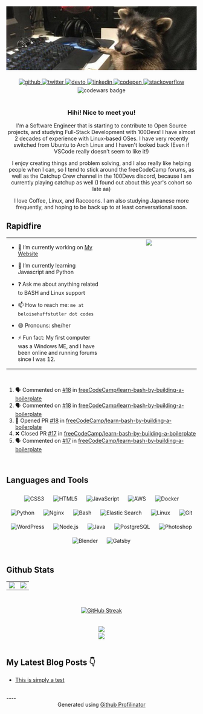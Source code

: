 ## <div align="center"><img src="https://github.com/bellhuffstutler/bellhuffstutler/blob/main/header.jpeg" alt="banner that has a raccoon at a keyboard" /></div>  
  

<div align="center">
<a href="https://github.com/bellhuffstutler" target="_blank">
<img src=https://img.shields.io/badge/github-%2324292e.svg?&style=for-the-badge&logo=github&logoColor=white alt=github style="margin-bottom: 5px;" />
</a>
<a href="https://twitter.com/koohiitoraccoon" target="_blank">
<img src=https://img.shields.io/badge/twitter-%2300acee.svg?&style=for-the-badge&logo=twitter&logoColor=white alt=twitter style="margin-bottom: 5px;" />
</a>
<a href="https://dev.to/bellhuffstutler" target="_blank">
<img src=https://img.shields.io/badge/dev.to-%2308090A.svg?&style=for-the-badge&logo=dev.to&logoColor=white alt=devto style="margin-bottom: 5px;" />
</a>
<a href="https://linkedin.com/in/beloisehuffstutler" target="_blank">
<img src=https://img.shields.io/badge/linkedin-%231E77B5.svg?&style=for-the-badge&logo=linkedin&logoColor=white alt=linkedin style="margin-bottom: 5px;" />
</a>
<a href="https://codepen.com/bellhuffstutler" target="_blank">
<img src=https://img.shields.io/badge/codepen-%23131417.svg?&style=for-the-badge&logo=codepen&logoColor=white alt=codepen style="margin-bottom: 5px;" />
</a>
<a href="https://stackoverflow.com/users/19184345/beloise" target="_blank">
<img src=https://img.shields.io/badge/stackoverflow-%23F28032.svg?&style=for-the-badge&logo=stackoverflow&logoColor=white alt=stackoverflow style="margin-bottom: 5px;" />
</a>  
</div>  

<div align="center">
<img src="https://www.codewars.com/users/bellhuffstutler/badges/small" alt="codewars badge" />
</div>

<br/>

<div align="center">
  
### Hihi! Nice to meet you! 
I'm a Software Engineer that is starting to contribute to Open Source projects, and studying Full-Stack Development with 100Devs! I have almost 2 decades of experience with Linux-based OSes. I have very recently switched from Ubuntu to Arch Linux and I haven't looked back (Even if VSCode really doesn't seem to like it!) 

I enjoy creating things and problem solving, and I also really like helping people when I can, so I tend to stick around the freeCodeCamp forums, as well as the Catchup Crew channel in the 100Devs discord, because I am currently playing catchup as well (I found out about this year's cohort so late aa) 

I love Coffee, Linux, and Raccoons. I am also studying Japanese more frequently, and hoping to be back up to at least conversational soon.  

</div

<br/>  


## Rapidfire  
<table><tr><td valign="top" width="50%">

- 🔭 I’m currently working on [My Website](https://github.com/bellhuffstutler/My-Website)  
  

- 🌱 I’m currently learning Javascript and Python  
  

- ❓ Ask me about anything related to BASH and Linux support  
  
- 📫 How to reach me: `me at beloisehuffstutler dot codes`

- 😄 Pronouns: she/her

- ⚡ Fun fact: My first computer was a Windows ME, and I have been online and running forums since I was 12.  


</td><td valign="top" width="50%">

<div align="center">
<img src="https://media.giphy.com/media/zpisCRDjcmvU4/giphy.gif" align="center" style="width: 100%" />
</div>  


</td></tr></table>  

<br />

<!--START_SECTION:activity-->
1. 🗣 Commented on [#18](https://github.com/freeCodeCamp/learn-bash-by-building-a-boilerplate/issues/18) in [freeCodeCamp/learn-bash-by-building-a-boilerplate](https://github.com/freeCodeCamp/learn-bash-by-building-a-boilerplate)
2. 🗣 Commented on [#18](https://github.com/freeCodeCamp/learn-bash-by-building-a-boilerplate/issues/18) in [freeCodeCamp/learn-bash-by-building-a-boilerplate](https://github.com/freeCodeCamp/learn-bash-by-building-a-boilerplate)
3. 💪 Opened PR [#18](https://github.com/freeCodeCamp/learn-bash-by-building-a-boilerplate/pull/18) in [freeCodeCamp/learn-bash-by-building-a-boilerplate](https://github.com/freeCodeCamp/learn-bash-by-building-a-boilerplate)
4. ❌ Closed PR [#17](https://github.com/freeCodeCamp/learn-bash-by-building-a-boilerplate/pull/17) in [freeCodeCamp/learn-bash-by-building-a-boilerplate](https://github.com/freeCodeCamp/learn-bash-by-building-a-boilerplate)
5. 🗣 Commented on [#17](https://github.com/freeCodeCamp/learn-bash-by-building-a-boilerplate/issues/17) in [freeCodeCamp/learn-bash-by-building-a-boilerplate](https://github.com/freeCodeCamp/learn-bash-by-building-a-boilerplate)
<!--END_SECTION:activity-->

<br/>  


## Languages and Tools  
<div align="center">  
<img style="margin: 10px" src="https://profilinator.rishav.dev/skills-assets/css3-original-wordmark.svg" alt="CSS3" height="25" />  
<img style="margin: 10px" src="https://profilinator.rishav.dev/skills-assets/html5-original-wordmark.svg" alt="HTML5" height="25" />  
<img style="margin: 10px" src="https://profilinator.rishav.dev/skills-assets/javascript-original.svg" alt="JavaScript" height="25" />  
<img style="margin: 10px" src="https://profilinator.rishav.dev/skills-assets/amazonwebservices-original-wordmark.svg" alt="AWS" height="25" />  
<img style="margin: 10px" src="https://profilinator.rishav.dev/skills-assets/docker-original-wordmark.svg" alt="Docker" height="25" />  
<img style="margin: 10px" src="https://profilinator.rishav.dev/skills-assets/python-original.svg" alt="Python" height="25" />  
<img style="margin: 10px" src="https://profilinator.rishav.dev/skills-assets/nginx-original.svg" alt="Nginx" height="25" />  
<img style="margin: 10px" src="https://profilinator.rishav.dev/skills-assets/gnu_bash-icon.svg" alt="Bash" height="25" />  
<img style="margin: 10px" src="https://profilinator.rishav.dev/skills-assets/elasticsearch.png" alt="Elastic Search" height="25" />  
<img style="margin: 10px" src="https://profilinator.rishav.dev/skills-assets/linux-original.svg" alt="Linux" height="25" />   
<img style="margin: 10px" src="https://profilinator.rishav.dev/skills-assets/git-scm-icon.svg" alt="Git" height="25" />  
<img style="margin: 10px" src="https://profilinator.rishav.dev/skills-assets/wordpress.png" alt="WordPress" height="25" />  
<img style="margin: 10px" src="https://profilinator.rishav.dev/skills-assets/nodejs-original-wordmark.svg" alt="Node.js" height="25" />  
<img style="margin: 10px" src="https://profilinator.rishav.dev/skills-assets/java-original-wordmark.svg" alt="Java" height="25" />  
<img style="margin: 10px" src="https://profilinator.rishav.dev/skills-assets/postgresql-original-wordmark.svg" alt="PostgreSQL" height="25" />  
<img style="margin: 10px" src="https://profilinator.rishav.dev/skills-assets/photoshop-plain.svg" alt="Photoshop" height="25" />    
<img style="margin: 10px" src="https://profilinator.rishav.dev/skills-assets/blender_community_badge_white.svg" alt="Blender" height="25" />  
<img style="margin: 10px" src="https://profilinator.rishav.dev/skills-assets/gatsby.png" alt="Gatsby" height="25" />  
</div>  

<br/>  


## Github Stats  
<table><tr><td valign="top" width="50%">

<img src="https://github-readme-stats.vercel.app/api?username=bellhuffstutler&show_icons=true&count_private=true&hide_border=true&theme=dark" align="left" style="width: 100%" />

</td><td valign="top" width="50%">

<img src="https://github-readme-stats.vercel.app/api/top-langs/?username=bellhuffstutler&hide_border=true&layout=compact&theme=dark" align="left" style="width: 100%" />

</td></tr></table>  

<br/>  

<div align="center">
  
  [![GitHub Streak](https://github-readme-streak-stats.herokuapp.com/?user=bellhuffstutler)](https://git.io/streak-stats)
  
</div>

<br/>


<div align="center">
<img src="https://komarev.com/ghpvc/?username=bellhuffstutler&&style=flat-square" align="center" />
</div>   

<div align="center">
            <a href="https://www.buymeacoffee.com/koohiitoraccoon" target="_blank" style="display: inline-block;">
                <img
                    src="https://img.shields.io/badge/Donate-Buy%20Me%20A%20Coffee-orange.svg?style=flat-square" 
                    align="center"
                />
            </a></div>
<br />

## My Latest Blog Posts 👇
<!-- HASHNODE_BLOG:START -->
- [This is simply a test](https://blog.beloisehuffstutler.codes/this-is-simply-a-test)
<!-- HASHNODE_BLOG:END -->
<br/>  
----
<div align="center">Generated using <a href="https://profilinator.rishav.dev/" target="_blank">Github Profilinator</a></div>

